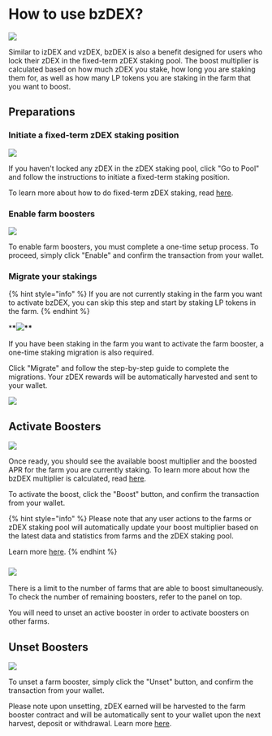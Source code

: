 # How to use bzDEX?

![](../../../.gitbook/images/how-to-use-bzDEX.png)

Similar to izDEX and vzDEX, bzDEX is also a benefit designed for users who lock their zDEX in the fixed-term zDEX staking pool. The boost multiplier is calculated based on how much zDEX you stake, how long you are staking them for, as well as how many LP tokens you are staking in the farm that you want to boost.

## Preparations

### Initiate a fixed-term zDEX staking position

![](../../../.gitbook/images/bzDEX-no-zDEX-locked.png)

If you haven't locked any zDEX in the zDEX staking pool, click "Go to Pool" and follow the instructions to initiate a fixed-term staking position.

To learn more about how to do fixed-term zDEX staking, read [here](../../coming-soon/new-zDEX-pool/#fixed-term-staking).

### Enable farm boosters

![](../../../.gitbook/images/bzDEX-enable-booster.png)

To enable farm boosters, you must complete a one-time setup process. To proceed, simply click "Enable" and confirm the transaction from your wallet.

### Migrate your stakings

{% hint style="info" %}
If you are not currently staking in the farm you want to activate bzDEX, you can skip this step and start by staking LP tokens in the farm.
{% endhint %}

\***\*![](../../../.gitbook/images/bzDEX-staking-migration-needed.png)\*\***

If you have been staking in the farm you want to activate the farm booster, a one-time staking migration is also required.

Click "Migrate" and follow the step-by-step guide to complete the migrations. Your zDEX rewards will be automatically harvested and sent to your wallet.

![](../../../.gitbook/images/bzDEX-migration-inprogress.png)

## Activate Boosters

![](../../../.gitbook/images/bzDEX-pending-activation.png)

Once ready, you should see the available boost multiplier and the boosted APR for the farm you are currently staking. To learn more about how the bzDEX multiplier is calculated, read [here](faq.md#how-are-the-bzDEX-multipliers-calculated).

To activate the boost, click the "Boost" button, and confirm the transaction from your wallet.

{% hint style="info" %}
Please note that any user actions to the farms or zDEX staking pool will automatically update your boost multiplier based on the latest data and statistics from farms and the zDEX staking pool.

Learn more [here](faq.md#why-do-my-multipliers-change-even-after-activation).
{% endhint %}

### ![](../../../.gitbook/images/bzDEX-farm-number-limit.png)

There is a limit to the number of farms that are able to boost simultaneously. To check the number of remaining boosters, refer to the panel on top.

You will need to unset an active booster in order to activate boosters on other farms.

## Unset Boosters

![](../../../.gitbook/images/bzDEX-pending-unset.png)

To unset a farm booster, simply click the "Unset" button, and confirm the transaction from your wallet.

Please note upon unsetting, zDEX earned will be harvested to the farm booster contract and will be automatically sent to your wallet upon the next harvest, deposit or withdrawal. Learn more [here](faq.md#where-are-my-zDEX-rewards-after-activating-or-unsetting-the-booster).
